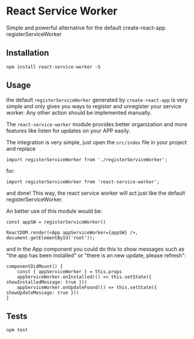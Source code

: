 # React Service Worker

Simple and powerful alternative for the default create-react-app registerServiceWorker

## Installation

    npm install react-service-worker -S

## Usage

the default `registerServiceWorker` generated by `create-react-app` is very simple and only gives you ways to register and unregister your service worker. Any other action should be implemented manually.

The `react-service-worker` module provides better organization and more features like listen for updates on your APP easily.

The integration is very simple, just open the `src/index` file in your project and replace

    import registerServiceWorker from './registerServiceWorker';

for:

    import registerServiceWorker from 'react-service-worker';

and done! This way, the react service worker will act just like the default registerServiceWorker.

An better use of this module would be:

    const appSW = registerServiceWorker()

    ReactDOM.render(<App appServiceWorker={appSW} />, document.getElementById('root'));

and in the App component you could do this to show messages such as "the app has been installed" or "there is an new update, please refresh":

    componentDidMount() {
        const { appServiceWorker } = this.props
        appServiceWorker.onInstalled(() => this.setState({ showInstalledMessage: true }))
        appServiceWorker.onUpdateFound(() => this.setState({ showUpdateMessage: true }))
    }

## Tests

  `npm test`
